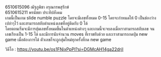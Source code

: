 6510615096 ณัฐภูพิชา อรุณกรพสุรักษ์  
6510615211 พรนัชชา ประทีปสังคม  
เกมนี้เป็นเกม slide numble puzzle โดยจะมีเลขทั้งหมด 0-15 โดยจะกำหนดให้ 0 เป็นช่องว่างเปล่าๆไว้ และสามารถสลับตำแหน่งเลขที่อยู่ติดกับ 0 ได้  
โดยตอนเริ่มจะมีการสุ่มเลขทั้งหมดขึ้นในตำแหน่งต่างๆ และเกมนี้จะจบลงเมื่อเราสามารถสลับเลข จนเลขเรียงเป็น 1-15 ได้ และมีการนับจำนวน moves ที่เราขยับด้วย
และเราสามารถกดปุ่ม new game เมื่อต้องการได้ ตัวเลขก็จะถูกสุ่มใหม่ทุกครั้งที่กด new game  

วิดีโอ : https://youtu.be/os1FNixPpPI?si=DGMcAH14ga22drjI
